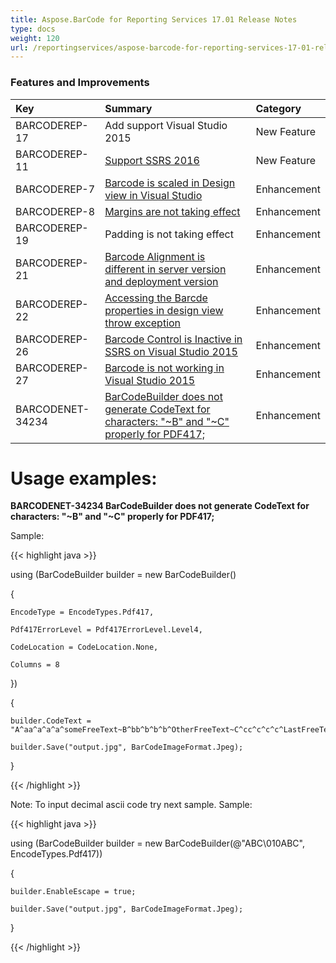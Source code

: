 ```yaml
---
title: Aspose.BarCode for Reporting Services 17.01 Release Notes
type: docs
weight: 120
url: /reportingservices/aspose-barcode-for-reporting-services-17-01-release-notes/
---
```


### **Features and Improvements**

|**Key**|**Summary**|**Category**|
| :- | :- | :- |
|BARCODEREP-17|Add support Visual Studio 2015|New Feature|
|BARCODEREP-11|[Support SSRS 2016](http://www.aspose.com/community/forums/thread/755328/aspose.barcode-for-reporting-services-2016.aspx)|New Feature|
|BARCODEREP-7|[Barcode is scaled in Design view in Visual Studio](http://www.aspose.com/community/forums/thread/464859/datamatrix-fixed-height-and-width.aspx)|Enhancement|
|BARCODEREP-8|[Margins are not taking effect](http://www.aspose.com/community/forums/thread/709714/barcode-for-reporting-services-barcode-position-issue-xl-62625.aspx)|Enhancement|
|BARCODEREP-19|Padding is not taking effect|Enhancement|
|BARCODEREP-21|[Barcode Alignment is different in server version and deployment version](https://www.aspose.com/community/forums/thread/732175/aspose-barcode-cannot-be-used-in-vs.aspx)|Enhancement|
|BARCODEREP-22|[Accessing the Barcde properties in design view throw exception](https://www.aspose.com/community/forums/thread/732175/aspose-barcode-cannot-be-used-in-vs.aspx)|Enhancement|
|BARCODEREP-26|[Barcode Control is Inactive in SSRS on Visual Studio 2015](https://www.aspose.com/community/forums/thread/816657/barcode-error-inactive-control-to-ssrs-report.aspx)|Enhancement|
|BARCODEREP-27|[Barcode is not working in Visual Studio 2015](https://www.aspose.com/community/forums/thread/816657/barcode-error-inactive-control-to-ssrs-report.aspx)|Enhancement|
|BARCODENET-34234|[BarCodeBuilder does not generate CodeText for characters: "~B" and "~C" properly for PDF417;](http://www.aspose.com/community/forums/thread/644330/pdf417-barcode-not-encoding-tilde.aspx)|Enhancement|
# **Usage examples:**
**BARCODENET-34234 BarCodeBuilder does not generate CodeText for characters: "~B" and "~C" properly for PDF417;**

Sample:

{{< highlight java >}}

 using (BarCodeBuilder builder = new BarCodeBuilder()

{

    EncodeType = EncodeTypes.Pdf417,

    Pdf417ErrorLevel = Pdf417ErrorLevel.Level4,

    CodeLocation = CodeLocation.None,

    Columns = 8

})

{

    builder.CodeText = "A^aa^a^a^a^someFreeText~B^bb^b^b^b^OtherFreeText~C^cc^c^c^c^LastFreeText|";

    builder.Save("output.jpg", BarCodeImageFormat.Jpeg);

}

{{< /highlight >}}

Note: To input decimal ascii code try next sample.
Sample:

{{< highlight java >}}

 using (BarCodeBuilder builder = new BarCodeBuilder(@"ABC\010ABC", EncodeTypes.Pdf417))

{

    builder.EnableEscape = true;

    builder.Save("output.jpg", BarCodeImageFormat.Jpeg);

}

{{< /highlight >}}
